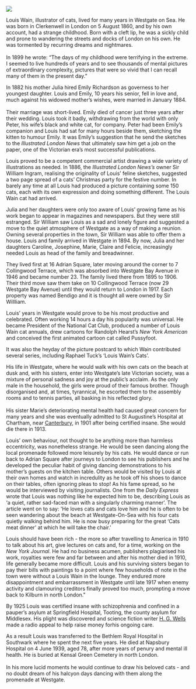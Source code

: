 <a href="https://juncture-digital.org"><img src="https://juncture-digital.org/images/ve-button.png"></a>

<param ve-config 
       title="Louis Wain"
       author="Nick Evans"
       banner="https://upload.wikimedia.org/wikipedia/commons/1/15/Louis_Wain_The_bachelor_party.jpg" 
       layout="vertical">

Louis Wain, illustrator of cats, lived for many years in Westgate on Sea. He was born in Clerkenwell in London on 5 August 1860, and by his own account, had a strange childhood.  Born with a cleft lip, he was a sickly child and prone to wandering the streets and docks of London on his own.  He was tormented by recurring dreams and nightmares.
<br><br>
In 1899 he wrote: “The days of my childhood were terrifying in the  extreme.  I seemed to live hundreds of years and to see thousands of mental pictures of extraordinary complexity, pictures that were so vivid that I can recall many of them in the present day.”
<param ve-image url="https://upload.wikimedia.org/wikipedia/commons/f/fd/Louis_Wain_-_Lascelles.png" label="Louis Wain" attribution="Lascelles and Co., in The Book of the Cat by Frances Simpson, Public domain, via Wikimedia Commons">

In 1882 his mother Julia hired Emily Richardson as governess to her youngest daughter.  Louis and Emily, 10 years his senior, fell in love and, much against his widowed mother’s wishes, were married in January 1884.
<br><br>
Their marriage was short-lived. Emily died of cancer just three years after their wedding.  Louis took it badly, withdrawing from the world with only Peter, his wife’s black and white cat, for company.  Peter had been Emily’s companion and Louis had sat for many hours beside them, sketching the kitten to humour Emily.  It was Emily’s suggestion that he send the sketches to the _Illustrated London News_ that ultimately saw him get a job on the paper, one of the Victorian era’s most successful publications.
<param ve-image url="https://upload.wikimedia.org/wikipedia/commons/c/c7/Our_artists_-_past_and_present_-_ILN_1892-0514-0016.jpg" label="Various Illustrated London News staff, 1892" attribution="Public domain, via Wikimedia Commons">

Louis proved to be a competent commercial artist drawing a wide variety of illustrations as needed.  In 1886, the _Illustrated London News’s_ owner Sir William Ingram, realising the originality of Louis’ feline sketches, suggested a two page spread of a cats’ Christmas party for the festive number.  In barely any time at all Louis had produced a picture containing some 150 cats, each with its own expression and doing something different.  The Louis Wain cat had arrived.


Julia and her daughters were only too aware of Louis’ growing fame as his work began to appear in magazines and newspapers. 
But they were still estranged.  Sir William saw Louis as a sad and lonely figure and suggested a move to the quiet atmosphere of 
Westgate as a way of making a reunion.  Owning several properties in the town, Sir William was able to offer them a house. 
Louis and family arrived in Westgate in 1894.  By now, Julia and her daughters Caroline, Josephine, Marie, Claire and 
Felicie, increasingly needed Louis as head of the family and breadwinner.
<param ve-image url="https://upload.wikimedia.org/wikipedia/commons/8/89/Wain_cat_--_representative.jpg" label="A cat by Louis Wain" attribution="Louis Wain, Public domain, via Wikimedia Commons">

They lived first at 16 Adrian Square, later moving around the corner to 7 Collingwood Terrace, which was absorbed into 
Westgate Bay Avenue in 1946 and became number 23.  The family lived there from 1895 to 1906.  Their third move saw 
them take on 10 Collingwood Terrace (now 29 Westgate Bay Avenue) until they would return to London in 1917.
Each property was named Bendigo and it is thought all were owned by Sir Willliam.

Louis’ years in Westgate would prove to be his most 
productive and celebrated.  Often working 14 hours a 
day his popularity was universal.  He became President 
of the National Cat Club, produced a number of Louis 
Wain cat annuals, drew cartoons for Randolph Hearst’s 
_New York American_ and conceived the first animated 
cartoon cat called Pussyfoot.

It was also the heyday of the picture postcard to which Wain contributed several series, including Raphael 
Tuck’s ‘Louis Wain’s Cats’.

His life in Westgate, where he would walk with his own cats on the beach at dusk and, with his sisters, enter 
into Westgate’s late Victorian society, was a mixture of personal sadness and joy at the public’s acclaim. As the only male in the household, the girls were proud of their famous brother. Though disorganised and, at times, tyrannical, he escorted them to the assembly rooms and to tennis parties, all basking in his reflected glory.
<br><br>
His sister Marie’s deteriorating mental health had caused great concern for many years and she was eventually admitted to St Augustine’s Hospital at
Chartham, near [Canterbury](/canterbury/20c-canterbury-home), in 1901 after being certified insane.  She would die there in 1913.
<param ve-image url="https://upload.wikimedia.org/wikipedia/commons/3/33/St._Augstines_Hospital_-_geograph.org.uk_-_1806075.jpg" label="St Augustine's Hospital, Chartham" attribution="David Anstiss" license="CC BY-SA 2.0">

Louis’ own behaviour, not thought to be anything more than harmless eccentricity, was nonetheless strange.  He would be seen dancing along the local 
promenade followed more leisurely by his cats.  He would dance or run back to Adrian Square after journeys to London to see his publishers and he developed the peculiar habit of giving dancing demonstrations to his mother’s guests on the kitchen table.  Others would be visited by Louis at their own 
homes and watch in incredulity as he took off his shoes to dance on their tables, often ignoring pleas to stop! 
As his fame spread, so he would be interviewed by visiting journalists.  One from the _Daily Express_ 
wrote that Louis was nothing like he expected him to be, describing Louis as ‘a quiet, rather sad-faced man with a singularly charming manner’. 
The article went on to say: 'He loves cats and cats love him and he is often to be seen wandering about the beach at Westgate-On-Sea with his four cats 
quietly walking behind him.  He is now busy preparing for the great ‘Cats meat dinner’ at which he will take the chair.'
<param ve-image url="https://upload.wikimedia.org/wikipedia/commons/e/ec/L._Wain%27s_kaleidoscope_cat_II.jpg" label="Kaleidoscope Cat, 1910s" attribution="Louis Wain, Public domain, via Wikimedia Commons"

Louis should have been rich - the more so after travelling to America in 1910 to talk about his art, 
give lectures on cats and, for a time, working on the _New York Journal_.  He had no business acumen, publishers plagiarised his work, royalties were few 
and far between and after his mother died in 1910, life generally became more difficult.  Louis and his 
surviving sisters began to pay their bills with paintings to a point where few households of note in 
the town were without a Louis Wain in the lounge. They endured more disappointment and embarrassment in Westgate until late 1917 when 
enemy activity and clamouring creditors finally proved too much, prompting a move back to Kilburn in north London."  
<param ve-image url="https://upload.wikimedia.org/wikipedia/commons/e/e2/Carol_Singing_by_Louis_William_Wain%2C_watercolor.jpg" label="Carol singing by Louis William Wain" attribution="Louis William Wain, Public domain, via Wikimedia Commons"> 

By 1925 Louis was certified insane with schizophrenia and confined in a pauper’s asylum at Springfield Hospital, Tooting, 
the county asylum for Middlesex. His plight was discovered and science fiction writer [H. G. Wells](/20c/20c-wellshg-biography) made a radio appeal to help raise money forhis ongoing care.
<param ve-image url="https://upload.wikimedia.org/wikipedia/commons/1/12/Louis_wain_cats.png" label="6 paintings of cats by Louis Wain with an increasing degree of abstractedness, attributed by some to his suffering from schizophrenia c. 1886 - 1939" attribution="Louis Wain, Public domain, via Wikimedia Commons">

As a result Louis was transferred to the Bethlem Royal Hospital in Southwark where he spent the next five years.  He died at 
Napsbury Hospital on 4 June 1939, aged 78, after more years of penury and mental ill health.  He is buried at Kensal Green 
Cemetery in north London.
<br><br>
In his more lucid moments he would continue to draw his beloved cats - and no doubt dream of his halcyon days dancing with them along the promenade at Westgate.
<param ve-image url="https://upload.wikimedia.org/wikipedia/commons/0/0d/Bethlem_Royal_Hospital_Main_building_view_1.jpg" label="Bethlem Royal Hospital" attribution="SLaMNHSFT, via Wikimedia Commons" license="CC BY-SA 3.0">

